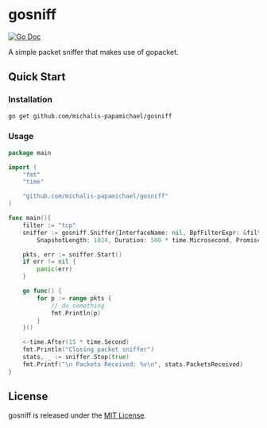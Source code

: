 # gosniff

[![Go Doc](https://godoc.org/github.com/huandu/go-clone?status.svg)](https://pkg.go.dev/github.com/michalis-papamichael/gosniff)

A simple packet sniffer that makes use of gopacket.

## Quick Start

### Installation
```makefile
go get github.com/michalis-papamichael/gosniff
```
### Usage

```go
package main

import (
	"fmt"
	"time"

	"github.com/michalis-papamichael/gosniff"
)

func main(){
	filter := "tcp"
	sniffer := gosniff.Sniffer{InterfaceName: nil, BpfFilterExpr: &filter,
		SnapshotLength: 1024, Duration: 500 * time.Microsecond, Promiscuous: false}

	pkts, err := sniffer.Start()
	if err != nil {
		panic(err)
	}

	go func() {
		for p := range pkts {
			// do something
			fmt.Println(p)
		}
	}()

 	<-time.After(15 * time.Second)
 	fmt.Println("Closing packet sniffer")
 	stats, _ := sniffer.Stop(true)
	fmt.Printf("\n Packets Received: %v\n", stats.PacketsReceived)
}
```

## License
gosniff is released under the [MIT License](https://github.com/michalis-papamichael/gosniff/blob/main/LICENSE).
